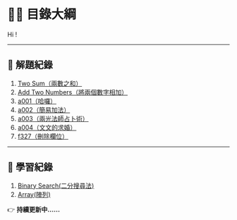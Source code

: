 # 🙋‍♂️ 目錄大綱

Hi !

---

## 📌 解題紀錄

1. [Two Sum（兩數之和）](Leetcode/twosum.md)
2. [Add Two Numbers（將兩個數字相加）](Leetcode/addtwonumber.md)
3. [a001（哈囉）](zerojudge/a001.md)
4. [a002（簡易加法）](zerojudge/a002.md)
5. [a003（兩光法師占卜術）](zerojudge/a003.md)
6. [a004（文文的求婚）](zerojudge/a004.md)
7. [f327（刪除欄位）](zerojudge/f327.md)

---

## 📌 學習紀錄

1. [Binary Search(二分搜尋法)](Data_Structure/Binary_search.md)
2. [Array(陣列)](Data_Structure/Array.md)

👉 **持續更新中……**
